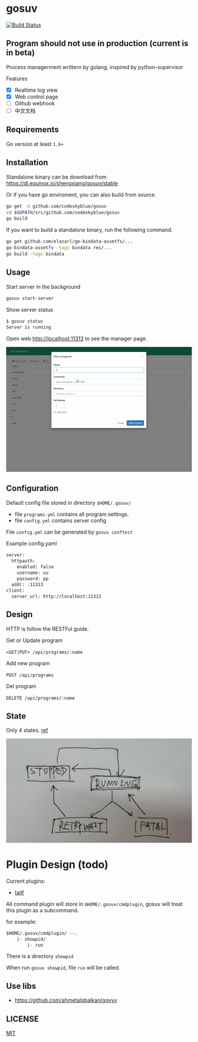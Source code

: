 # gosuv
[![Build Status](https://travis-ci.org/codeskyblue/gosuv.svg)](https://travis-ci.org/codeskyblue/gosuv)

## Program should not use in production (current is in beta)
Process managerment writtern by golang, inspired by python-supervisor

Features

* [x] Realtime log view
* [x] Web control page
* [ ] Github webhook
* [ ] 中文文档

## Requirements
Go version at least `1.6+`

## Installation
Standalone binary can be download from <https://dl.equinox.io/shengxiang/gosuv/stable>

Or if you have go enviroment, you can also build from source.

```sh
go get -d github.com/codeskyblue/gosuv
cd $GOPATH/src/github.com/codeskyblue/gosuv
go build
```

If you want to build a standalone binary, run the following command.

```sh
go get github.com/elazarl/go-bindata-assetfs/...
go-bindata-assetfs -tags bindata res/...
go build -tags bindata
```

## Usage
Start server in the background

```sh
gosuv start-server
```

Show server status

```sh
$ gosuv status
Server is running
```

Open web <http://localhost:11313> to see the manager page.

![gosuv web](docs/gosuv.gif)

## Configuration
Default config file stored in directory `$HOME/.gosuv/`

- file `programs.yml` contains all program settings.
- file `config.yml` contains server config

File `config.yml` can be generated by `gosuv conftest`

Example config.yaml

```
server:
  httpauth:
    enabled: false
    username: uu
    password: pp
  addr: :11313
client:
  server_url: http://localhost:11313
```

## Design
HTTP is follow the RESTFul guide.

Get or Update program

`<GET|PUT> /api/programs/:name`

Add new program

`POST /api/programs`

Del program

`DELETE /api/programs/:name`

## State
Only 4 states. [ref](http://supervisord.org/subprocess.html#process-states)

![states](docs/states.png)

# Plugin Design (todo)
Current plugins:

- [tailf](https://github.com/codeskyblue/gosuv-tailf)

All command plugin will store in `$HOME/.gosuv/cmdplugin`, gosuv will treat this plugin as a subcommand.

for example:

	$HOME/.gosuv/cmdplugin/ --.
		|- showpid/
			|- run

There is a directory `showpid`

When run `gosuv showpid`, file `run` will be called.


## Use libs
* <https://github.com/ahmetalpbalkan/govvv>

## LICENSE
[MIT](LICENSE)
